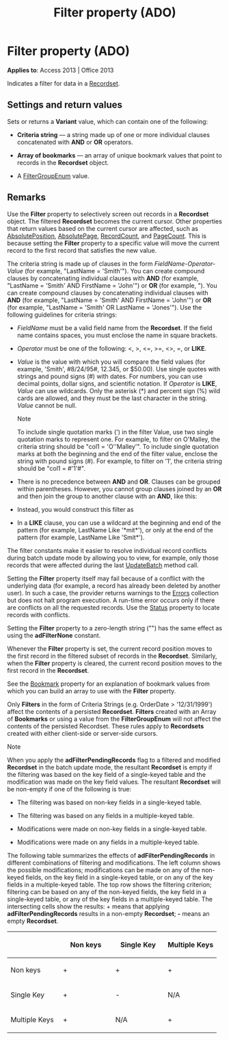 ﻿---
title: Filter property (ADO)
TOCTitle: Filter property (ADO)
ms:assetid: 5abc528a-a6ee-34de-5d44-a3249194b0a0
ms:mtpsurl: https://msdn.microsoft.com/library/JJ249314(v=office.15)
ms:contentKeyID: 48545053
ms.date: 09/18/2015
mtps_version: v=office.15
---

# Filter property (ADO)


**Applies to**: Access 2013 | Office 2013

Indicates a filter for data in a [Recordset](recordset-object-ado.md).

## Settings and return values

Sets or returns a **Variant** value, which can contain one of the following:

  - **Criteria string** — a string made up of one or more individual clauses concatenated with **AND** or **OR** operators.

  - **Array of bookmarks** — an array of unique bookmark values that point to records in the **Recordset** object.

  - A [FilterGroupEnum](filtergroupenum.md) value.

## Remarks

Use the **Filter** property to selectively screen out records in a **Recordset** object. The filtered **Recordset** becomes the current cursor. Other properties that return values based on the current cursor are affected, such as [AbsolutePosition](absoluteposition-property-ado.md), [AbsolutePage](absolutepage-property-ado.md), [RecordCount](recordcount-property-ado.md), and [PageCount](pagecount-property-ado.md). This is because setting the **Filter** property to a specific value will move the current record to the first record that satisfies the new value.

The criteria string is made up of clauses in the form *FieldName-Operator-Value* (for example, "LastName = 'Smith'"). You can create compound clauses by concatenating individual clauses with **AND** (for example, "LastName = 'Smith' AND FirstName = 'John'") or **OR** (for example, "). You can create compound clauses by concatenating individual clauses with **AND** (for example, "LastName = 'Smith' AND FirstName = 'John'") or **OR** (for example, "LastName = 'Smith' OR LastName = 'Jones'"). Use the following guidelines for criteria strings:

  - *FieldName* must be a valid field name from the **Recordset**. If the field name contains spaces, you must enclose the name in square brackets.

  - *Operator* must be one of the following: \<, \>, \<=, \>=, \<\>, =, or **LIKE**.

  - *Value* is the value with which you will compare the field values (for example, 'Smith', \#8/24/95\#, 12.345, or $50.00). Use single quotes with strings and pound signs (\#) with dates. For numbers, you can use decimal points, dollar signs, and scientific notation. If *Operator* is **LIKE**, *Value* can use wildcards. Only the asterisk (\*) and percent sign (%) wild cards are allowed, and they must be the last character in the string. *Value* cannot be null.
    

    > [!NOTE]
    > <P>To include single quotation marks (') in the filter Value, use two single quotation marks to represent one. For example, to filter on O'Malley, the criteria string should be "col1 = 'O''Malley'". To include single quotation marks at both the beginning and the end of the filter value, enclose the string with pound signs (#). For example, to filter on '1', the criteria string should be "col1 = #'1'#".</P>



  - There is no precedence between **AND** and **OR**. Clauses can be grouped within parentheses. However, you cannot group clauses joined by an **OR** and then join the group to another clause with an **AND**, like this:

  - Instead, you would construct this filter as

  - In a **LIKE** clause, you can use a wildcard at the beginning and end of the pattern (for example, LastName Like '\*mit\*'), or only at the end of the pattern (for example, LastName Like 'Smit\*').

The filter constants make it easier to resolve individual record conflicts during batch update mode by allowing you to view, for example, only those records that were affected during the last [UpdateBatch](updatebatch-method-ado.md) method call.

Setting the **Filter** property itself may fail because of a conflict with the underlying data (for example, a record has already been deleted by another user). In such a case, the provider returns warnings to the [Errors](errors-collection-ado.md) collection but does not halt program execution. A run-time error occurs only if there are conflicts on all the requested records. Use the [Status](status-property-ado-recordset.md) property to locate records with conflicts.

Setting the **Filter** property to a zero-length string ("") has the same effect as using the **adFilterNone** constant.

Whenever the **Filter** property is set, the current record position moves to the first record in the filtered subset of records in the **Recordset**. Similarly, when the **Filter** property is cleared, the current record position moves to the first record in the **Recordset**.

See the [Bookmark](bookmark-property-ado.md) property for an explanation of bookmark values from which you can build an array to use with the **Filter** property.

Only **Filters** in the form of Criteria Strings (e.g. OrderDate \> '12/31/1999') affect the contents of a persisted **Recordset**. **Filters** created with an Array of **Bookmarks** or using a value from the **FilterGroupEnum** will not affect the contents of the persisted Recordset. These rules apply to **Recordsets** created with either client-side or server-side cursors.


> [!NOTE]
> <P>When you apply the <STRONG>adFilterPendingRecords</STRONG> flag to a filtered and modified <STRONG>Recordset</STRONG> in the batch update mode, the resultant <STRONG>Recordset</STRONG> is empty if the filtering was based on the key field of a single-keyed table and the modification was made on the key field values. The resultant <STRONG>Recordset</STRONG> will be non-empty if one of the following is true:</P>



  - The filtering was based on non-key fields in a single-keyed table.

  - The filtering was based on any fields in a multiple-keyed table.

  - Modifications were made on non-key fields in a single-keyed table.

  - Modifications were made on any fields in a multiple-keyed table.

The following table summarizes the effects of **adFilterPendingRecords** in different combinations of filtering and modifications. The left column shows the possible modifications; modifications can be made on any of the non-keyed fields, on the key field in a single-keyed table, or on any of the key fields in a multiple-keyed table. The top row shows the filtering criterion; filtering can be based on any of the non-keyed fields, the key field in a single-keyed table, or any of the key fields in a multiple-keyed table. The intersecting cells show the results: + means that applying **adFilterPendingRecords** results in a non-empty **Recordset**; **-** means an empty **Recordset**.

<table>
<colgroup>
<col style="width: 25%" />
<col style="width: 25%" />
<col style="width: 25%" />
<col style="width: 25%" />
</colgroup>
<thead>
<tr class="header">
<th><p><br />
</p></th>
<th><p>Non keys</p></th>
<th><p>Single Key</p></th>
<th><p>Multiple Keys</p></th>
</tr>
</thead>
<tbody>
<tr class="odd">
<td><p>Non keys</p></td>
<td><p>+</p></td>
<td><p>+</p></td>
<td><p>+</p></td>
</tr>
<tr class="even">
<td><p>Single Key</p></td>
<td><p>+</p></td>
<td><p>-</p></td>
<td><p>N/A</p></td>
</tr>
<tr class="odd">
<td><p>Multiple Keys</p></td>
<td><p>+</p></td>
<td><p>N/A</p></td>
<td><p>+</p></td>
</tr>
</tbody>
</table>

